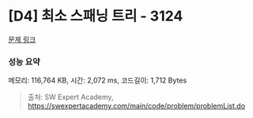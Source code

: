 # [D4] 최소 스패닝 트리 - 3124 

[문제 링크](https://swexpertacademy.com/main/code/problem/problemDetail.do?contestProbId=AV_mSnmKUckDFAWb) 

### 성능 요약

메모리: 116,764 KB, 시간: 2,072 ms, 코드길이: 1,712 Bytes



> 출처: SW Expert Academy, https://swexpertacademy.com/main/code/problem/problemList.do